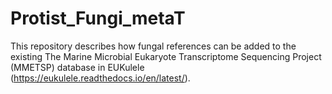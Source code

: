 # Protist_Fungi_metaT
This repository describes how fungal references can be added to the existing The Marine Microbial Eukaryote Transcriptome Sequencing Project (MMETSP) database in EUKulele (https://eukulele.readthedocs.io/en/latest/).

